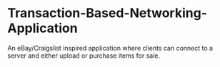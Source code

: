 # Transaction-Based-Networking-Application
An eBay/Craigslist inspired application where clients can connect to a server and either upload or purchase items for sale.
